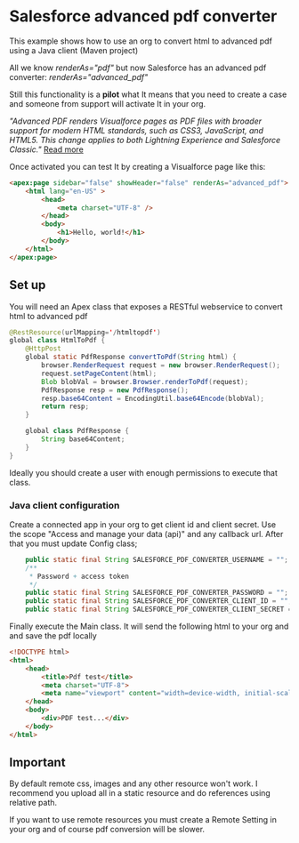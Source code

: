 # Salesforce advanced pdf converter

This example shows how to use an org to convert html to advanced pdf using a Java client (Maven project)

All we know *renderAs="pdf"* but now Salesforce has an advanced pdf converter: *renderAs="advanced_pdf"*

Still this functionality is a **pilot** what It means that you need to create a case and someone from support will activate It in your org.

*"Advanced PDF renders Visualforce pages as PDF files with broader support for modern HTML standards, such as CSS3, JavaScript, and HTML5.
This change applies to both Lightning Experience and Salesforce Classic."*
[Read more](https://releasenotes.docs.salesforce.com/en-us/summer17/release-notes/rn_vf_advanced_pdf.htm)

Once activated you can test It by creating a Visualforce page like this:

```html
<apex:page sidebar="false" showHeader="false" renderAs="advanced_pdf">
    <html lang="en-US" >
        <head>
            <meta charset="UTF-8" />
        </head>
        <body>
            <h1>Hello, world!</h1>
        </body>
    </html>
</apex:page>
```

## Set up

You will need an Apex class that exposes a RESTful webservice to convert html to advanced pdf

```java
@RestResource(urlMapping='/htmltopdf')
global class HtmlToPdf {
    @HttpPost
    global static PdfResponse convertToPdf(String html) {
        browser.RenderRequest request = new browser.RenderRequest();
        request.setPageContent(html);
        Blob blobVal = browser.Browser.renderToPdf(request);
        PdfResponse resp = new PdfResponse();
        resp.base64Content = EncodingUtil.base64Encode(blobVal);
        return resp;
    }

    global class PdfResponse {
        String base64Content;
    }
}
```

Ideally you should create a user with enough permissions to execute that class.

### Java client configuration

Create a connected app in your org to get client id and client secret.
Use the scope "Access and manage your data (api)" and any callback url.
After that you must update Config class;

```java
    public static final String SALESFORCE_PDF_CONVERTER_USERNAME = "";
    /**
     * Password + access token
     */
    public static final String SALESFORCE_PDF_CONVERTER_PASSWORD = "";
    public static final String SALESFORCE_PDF_CONVERTER_CLIENT_ID = "";
    public static final String SALESFORCE_PDF_CONVERTER_CLIENT_SECRET = "";
```

Finally execute the Main class. It will send the following html to your org and and save
the pdf locally

```html
<!DOCTYPE html>
<html>
    <head>
        <title>Pdf test</title>
        <meta charset="UTF-8">
        <meta name="viewport" content="width=device-width, initial-scale=1.0">
    </head>
    <body>
        <div>PDF test...</div>
    </body>
</html>
```

## Important
By default remote css, images and any other resource won't work. I recommend you upload
all in a static resource and do references using relative path.

If you want to use remote resources you must create a Remote Setting in your org and of course pdf conversion will be slower.

